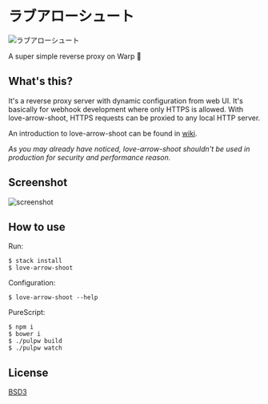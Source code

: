# ラブアローシュート

![ラブアローシュート](https://cloud.githubusercontent.com/assets/1013641/19418188/01a67742-93fa-11e6-9ff2-9a8286a89767.gif)

A super simple reverse proxy on Warp :sparkling_heart:

## What's this?

It's a reverse proxy server with dynamic configuration from web
UI. It's basically for webhook development where only HTTPS is
allowed. With love-arrow-shoot, HTTPS requests can be proxied to any
local HTTP server.

An introduction to love-arrow-shoot can be found in [wiki](https://github.com/team-kke/love-arrow-shoot/wiki/love-arrow-shoot-%E3%81%84%E3%82%8D%E3%81%AF).

*As you may already have noticed, love-arrow-shoot shouldn't be used
in production for security and performance reason.*

## Screenshot

![screenshot](https://cloud.githubusercontent.com/assets/1013641/19827604/4a834210-9deb-11e6-84ab-c70370cd329b.png)

## How to use

Run:

```
$ stack install
$ love-arrow-shoot
```

Configuration:

```
$ love-arrow-shoot --help
```

PureScript:

```
$ npm i
$ bower i
$ ./pulpw build
$ ./pulpw watch
```

## License

[BSD3](LICENSE)
